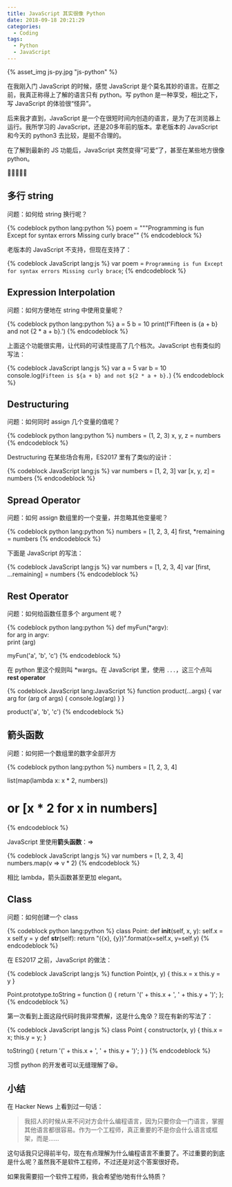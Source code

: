 ```yaml
---
title: JavaScript 其实很像 Python
date: 2018-09-18 20:21:29
categories:
  - Coding
tags:
  - Python
  - JavaScript
---
```


{% asset_img js-py.jpg  "js-python" %}

在我刚入门 JavaScript 的时候，感觉 JavaScript 是个莫名其妙的语言。在那之前，我真正称得上了解的语言只有 python。写 python 是一种享受，相比之下，写 JavaScript 的体验很“怪异”。

后来我才直到，JavaScript 是一个在很短时间内创造的语言，是为了在浏览器上运行。我所学习的 JavaScript，还是20多年前的版本。拿老版本的 JavaScript 和今天的 python3 去比较，是挺不合理的。

在了解到最新的 JS 功能后，JavaScript 突然变得“可爱”了，甚至在某些地方很像 python。

<!-- more -->

## 多行 string

问题：如何给 string 换行呢？

{% codeblock python lang:python %}
poem = """Programming is fun
Except for syntax errors
Missing curly brace""
{% endcodeblock %}

老版本的 JavaScript 不支持，但现在支持了：

{% codeblock JavaScript lang:js %}
var poem = `Programming is fun
Except for syntax errors
Missing curly brace`;
{% endcodeblock %}


## Expression Interpolation

问题：如何方便地在 string 中使用变量呢？

{% codeblock python lang:python %}
a = 5
b = 10
print(f'Fifteen is {a + b} and not {2 * a + b}.')
{% endcodeblock %}

上面这个功能很实用，让代码的可读性提高了几个档次。JavaScript 也有类似的写法：

{% codeblock JavaScript lang:js %}
var a = 5
var b = 10
console.log(`Fifteen is ${a + b} and not ${2 * a + b}.`)
{% endcodeblock %}

## Destructuring

问题：如何同时 assign 几个变量的值呢？

{% codeblock python lang:python %}
numbers = (1, 2, 3)
x, y, z = numbers
{% endcodeblock %}

Destructuring 在某些场合有用，ES2017 里有了类似的设计：

{% codeblock JavaScript lang:js %}
var numbers = [1, 2, 3]
var [x, y, z] = numbers
{% endcodeblock %}

## Spread Operator

问题：如何 assign 数组里的一个变量，并忽略其他变量呢？

{% codeblock python lang:python %}
numbers = [1, 2, 3, 4]
first, *remaining = numbers
{% endcodeblock %}

下面是 JavaScript 的写法：

{% codeblock JavaScript lang:js %}
var numbers = [1, 2, 3, 4]
var [first, ...remaining] = numbers
{% endcodeblock %}

## Rest Operator

问题：如何给函数任意多个 argument 呢？

{% codeblock python lang:python %}
def myFun(*argv):  
    for arg in argv:  
        print (arg)

myFun('a', 'b', 'c')
{% endcodeblock %}

在 python 里这个规则叫 *wargs。在 JavaScript 里，使用 `...`，这三个点叫 **rest operator**

{% codeblock JavaScript lang:JavaScript %}
function product(...args) {
  var arg
  for (arg of args) {
    console.log(arg)
  }
}

product('a', 'b', 'c')
{% endcodeblock %}

## 箭头函数

问题：如何把一个数组里的数字全部开方


{% codeblock python lang:python %}
numbers = [1, 2, 3, 4]

list(map(lambda x: x * 2, numbers))
# or [x * 2 for x in numbers]
{% endcodeblock %}

JavaScript 里使用**箭头函数**：=>

{% codeblock JavaScript lang:js %}
var numbers = [1, 2, 3, 4]
numbers.map(v => v * 2)
{% endcodeblock %}

相比 lambda，箭头函数甚至更加 elegant。

## Class

问题：如何创建一个 class

{% codeblock python lang:python %}
class Point:
    def __init__(self, x, y):
        self.x = x
        self.y = y
    def __str__(self):
        return "({x}, {y})".format(x=self.x, y=self.y)
{% endcodeblock %}

在 ES2017 之前，JavaScript 的做法：

{% codeblock JavaScript lang:js %}
function Point(x, y) {
  this.x = x
  this.y = y
}

Point.prototype.toString = function () {
  return '(' + this.x + ', ' + this.y + ')';
};
{% endcodeblock %}

第一次看到上面这段代码时我非常费解，这是什么鬼:cold_sweat:？现在有新的写法了：


{% codeblock JavaScript lang:js %}
class Point {
  constructor(x, y) {
    this.x = x;
    this.y = y;
  }

  toString() {
    return '(' + this.x + ', ' + this.y + ')';
  }
}
{% endcodeblock %}

习惯 python 的开发者可以无缝理解了:satisfied:。

## 小结

在 Hacker News 上看到过一句话：

> 我招人的时候从来不问对方会什么编程语言，因为只要你会一门语言，掌握其他语言都很容易。作为一个工程师，真正重要的不是你会什么语言或框架，而是......

这句话我只记得前半句，现在有点理解为什么编程语言不重要了。不过重要的到底是什么呢？虽然我不是软件工程师，不过还是对这个答案很好奇。

如果我需要招一个软件工程师，我会希望他/她有什么特质？
